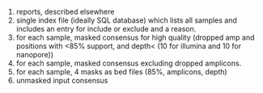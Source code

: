 
1. reports, described elsewhere
2. single index file (ideally SQL database) which lists all samples and includes an entry for include or exclude and a reason.
3. for each sample, masked consensus for high quality (dropped amp and positions with <85% support, and depth< (10 for illumina and 10 for nanopore))
4. for each sample, masked consensus excluding dropped amplicons.
5. for each sample, 4 masks as bed files (85%, amplicons, depth)
6. unmasked input consensus

